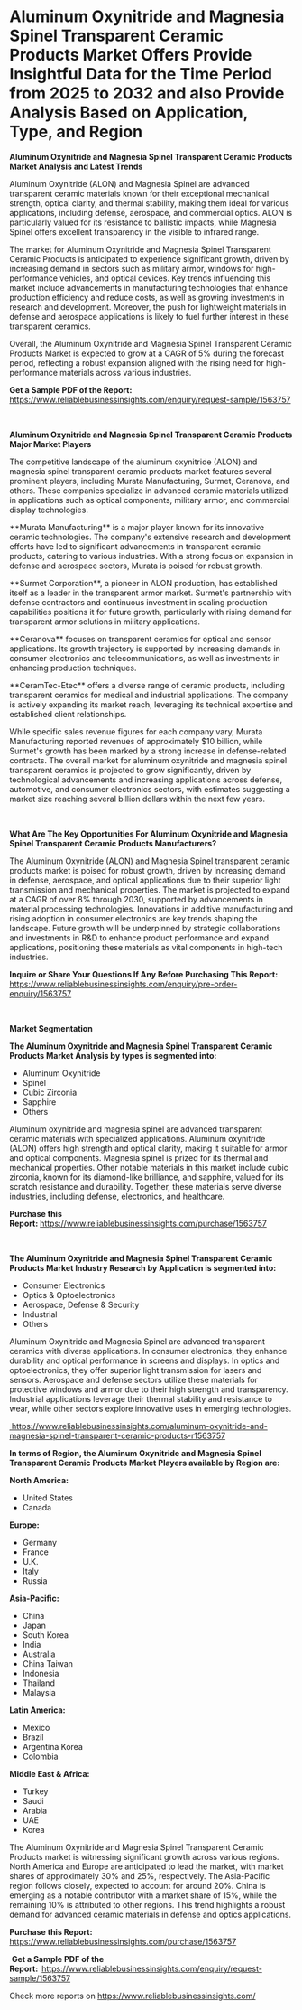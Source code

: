 <p><h1>Aluminum Oxynitride and Magnesia Spinel Transparent Ceramic Products Market Offers Provide Insightful Data for the Time Period from 2025 to 2032 and also Provide Analysis Based on Application, Type, and Region</h1></p><p><strong>Aluminum Oxynitride and Magnesia Spinel Transparent Ceramic Products Market Analysis and Latest Trends</strong></p>
<p><p>Aluminum Oxynitride (ALON) and Magnesia Spinel are advanced transparent ceramic materials known for their exceptional mechanical strength, optical clarity, and thermal stability, making them ideal for various applications, including defense, aerospace, and commercial optics. ALON is particularly valued for its resistance to ballistic impacts, while Magnesia Spinel offers excellent transparency in the visible to infrared range.</p><p>The market for Aluminum Oxynitride and Magnesia Spinel Transparent Ceramic Products is anticipated to experience significant growth, driven by increasing demand in sectors such as military armor, windows for high-performance vehicles, and optical devices. Key trends influencing this market include advancements in manufacturing technologies that enhance production efficiency and reduce costs, as well as growing investments in research and development. Moreover, the push for lightweight materials in defense and aerospace applications is likely to fuel further interest in these transparent ceramics.</p><p>Overall, the Aluminum Oxynitride and Magnesia Spinel Transparent Ceramic Products Market is expected to grow at a CAGR of 5% during the forecast period, reflecting a robust expansion aligned with the rising need for high-performance materials across various industries.</p></p>
<p><strong>Get a Sample PDF of the Report:&nbsp;</strong> <a href="https://www.reliablebusinessinsights.com/enquiry/request-sample/1563757?utm_campaign=2220&utm_medium=2&utm_source=Github&utm_content=ia&utm_term=01022025&utm_id=aluminum-oxynitride-and-magnesia-spinel-transparent-ceramic-products">https://www.reliablebusinessinsights.com/enquiry/request-sample/1563757</a></p>
<p>&nbsp;</p>
<p><strong>Aluminum Oxynitride and Magnesia Spinel Transparent Ceramic Products Major Market Players</strong></p>
<p><p>The competitive landscape of the aluminum oxynitride (ALON) and magnesia spinel transparent ceramic products market features several prominent players, including Murata Manufacturing, Surmet, Ceranova, and others. These companies specialize in advanced ceramic materials utilized in applications such as optical components, military armor, and commercial display technologies.</p><p>**Murata Manufacturing** is a major player known for its innovative ceramic technologies. The company's extensive research and development efforts have led to significant advancements in transparent ceramic products, catering to various industries. With a strong focus on expansion in defense and aerospace sectors, Murata is poised for robust growth.</p><p>**Surmet Corporation**, a pioneer in ALON production, has established itself as a leader in the transparent armor market. Surmet's partnership with defense contractors and continuous investment in scaling production capabilities positions it for future growth, particularly with rising demand for transparent armor solutions in military applications.</p><p>**Ceranova** focuses on transparent ceramics for optical and sensor applications. Its growth trajectory is supported by increasing demands in consumer electronics and telecommunications, as well as investments in enhancing production techniques.</p><p>**CeramTec-Etec** offers a diverse range of ceramic products, including transparent ceramics for medical and industrial applications. The company is actively expanding its market reach, leveraging its technical expertise and established client relationships.</p><p>While specific sales revenue figures for each company vary, Murata Manufacturing reported revenues of approximately $10 billion, while Surmet's growth has been marked by a strong increase in defense-related contracts. The overall market for aluminum oxynitride and magnesia spinel transparent ceramics is projected to grow significantly, driven by technological advancements and increasing applications across defense, automotive, and consumer electronics sectors, with estimates suggesting a market size reaching several billion dollars within the next few years.</p></p>
<p>&nbsp;</p>
<p><strong>What Are The Key Opportunities For Aluminum Oxynitride and Magnesia Spinel Transparent Ceramic Products Manufacturers?</strong></p>
<p><p>The Aluminum Oxynitride (ALON) and Magnesia Spinel transparent ceramic products market is poised for robust growth, driven by increasing demand in defense, aerospace, and optical applications due to their superior light transmission and mechanical properties. The market is projected to expand at a CAGR of over 8% through 2030, supported by advancements in material processing technologies. Innovations in additive manufacturing and rising adoption in consumer electronics are key trends shaping the landscape. Future growth will be underpinned by strategic collaborations and investments in R&D to enhance product performance and expand applications, positioning these materials as vital components in high-tech industries.</p></p>
<p><strong>Inquire or Share Your Questions If Any Before Purchasing This Report:</strong> <a href="https://www.reliablebusinessinsights.com/enquiry/pre-order-enquiry/1563757?utm_campaign=2220&utm_medium=2&utm_source=Github&utm_content=ia&utm_term=01022025&utm_id=aluminum-oxynitride-and-magnesia-spinel-transparent-ceramic-products">https://www.reliablebusinessinsights.com/enquiry/pre-order-enquiry/1563757</a></p>
<p>&nbsp;</p>
<p><strong>Market Segmentation</strong></p>
<p><strong>The Aluminum Oxynitride and Magnesia Spinel Transparent Ceramic Products Market Analysis by types is segmented into:</strong></p>
<p><ul><li>Aluminum Oxynitride</li><li>Spinel</li><li>Cubic Zirconia</li><li>Sapphire</li><li>Others</li></ul></p>
<p><p>Aluminum oxynitride and magnesia spinel are advanced transparent ceramic materials with specialized applications. Aluminum oxynitride (ALON) offers high strength and optical clarity, making it suitable for armor and optical components. Magnesia spinel is prized for its thermal and mechanical properties. Other notable materials in this market include cubic zirconia, known for its diamond-like brilliance, and sapphire, valued for its scratch resistance and durability. Together, these materials serve diverse industries, including defense, electronics, and healthcare.</p></p>
<p><strong>Purchase this Report:&nbsp;</strong><a href="https://www.reliablebusinessinsights.com/purchase/1563757?utm_campaign=2220&utm_medium=2&utm_source=Github&utm_content=ia&utm_term=01022025&utm_id=aluminum-oxynitride-and-magnesia-spinel-transparent-ceramic-products">https://www.reliablebusinessinsights.com/purchase/1563757</a></p>
<p>&nbsp;</p>
<p><strong>The Aluminum Oxynitride and Magnesia Spinel Transparent Ceramic Products Market Industry Research by Application is segmented into:</strong></p>
<p><ul><li>Consumer Electronics</li><li>Optics & Optoelectronics</li><li>Aerospace, Defense & Security</li><li>Industrial</li><li>Others</li></ul></p>
<p><p>Aluminum Oxynitride and Magnesia Spinel are advanced transparent ceramics with diverse applications. In consumer electronics, they enhance durability and optical performance in screens and displays. In optics and optoelectronics, they offer superior light transmission for lasers and sensors. Aerospace and defense sectors utilize these materials for protective windows and armor due to their high strength and transparency. Industrial applications leverage their thermal stability and resistance to wear, while other sectors explore innovative uses in emerging technologies.</p></p>
<p><a href="https://www.reliablebusinessinsights.com/aluminum-oxynitride-and-magnesia-spinel-transparent-ceramic-products-r1563757?utm_campaign=2220&utm_medium=2&utm_source=Github&utm_content=ia&utm_term=01022025&utm_id=aluminum-oxynitride-and-magnesia-spinel-transparent-ceramic-products">&nbsp;https://www.reliablebusinessinsights.com/aluminum-oxynitride-and-magnesia-spinel-transparent-ceramic-products-r1563757</a></p>
<p><strong>In terms of Region, the Aluminum Oxynitride and Magnesia Spinel Transparent Ceramic Products Market Players available by Region are:</strong></p>
<p>
    <p> <strong> North America: </strong>
        <ul>
            <li>United States</li>
            <li>Canada</li>
        </ul>
        </p> 
    <p> <strong> Europe: </strong>
        <ul>
            <li>Germany</li>
            <li>France</li>
            <li>U.K.</li>
            <li>Italy</li>
            <li>Russia</li>
        </ul>
        </p> 
    <p> <strong> Asia-Pacific: </strong>
        <ul>
            <li>China</li>
            <li>Japan</li>
            <li>South Korea</li>
            <li>India</li>
            <li>Australia</li>
            <li>China Taiwan</li>
            <li>Indonesia</li>
            <li>Thailand</li>
            <li>Malaysia</li>
        </ul>
        </p> 
    <p> <strong> Latin America: </strong>
        <ul>
            <li>Mexico</li>
            <li>Brazil</li>
            <li>Argentina Korea</li>
            <li>Colombia</li>
        </ul>
        </p> 
    <p> <strong> Middle East & Africa: </strong>
        <ul>
            <li>Turkey</li>
            <li>Saudi</li>
            <li>Arabia</li>
            <li>UAE</li>
            <li>Korea</li>
        </ul>
    </p>
    </p>
<p><p>The Aluminum Oxynitride and Magnesia Spinel Transparent Ceramic Products market is witnessing significant growth across various regions. North America and Europe are anticipated to lead the market, with market shares of approximately 30% and 25%, respectively. The Asia-Pacific region follows closely, expected to account for around 20%. China is emerging as a notable contributor with a market share of 15%, while the remaining 10% is attributed to other regions. This trend highlights a robust demand for advanced ceramic materials in defense and optics applications.</p></p>
<p><strong>Purchase this Report: </strong><a href="https://www.reliablebusinessinsights.com/purchase/1563757?utm_campaign=2220&utm_medium=2&utm_source=Github&utm_content=ia&utm_term=01022025&utm_id=aluminum-oxynitride-and-magnesia-spinel-transparent-ceramic-products">https://www.reliablebusinessinsights.com/purchase/1563757</a></p>
<p>&nbsp;<strong>Get a Sample PDF of the Report:&nbsp;&nbsp;</strong><a href="https://www.reliablebusinessinsights.com/enquiry/request-sample/1563757?utm_campaign=2220&utm_medium=2&utm_source=Github&utm_content=ia&utm_term=01022025&utm_id=aluminum-oxynitride-and-magnesia-spinel-transparent-ceramic-products">https://www.reliablebusinessinsights.com/enquiry/request-sample/1563757</a></p>
<p><strong></strong></p>
<p>Check more reports on <a href="https://www.reliablebusinessinsights.com/?utm_campaign=2220&utm_medium=2&utm_source=Github&utm_content=ia&utm_term=01022025&utm_id=aluminum-oxynitride-and-magnesia-spinel-transparent-ceramic-products">https://www.reliablebusinessinsights.com/</a></p>